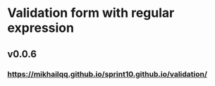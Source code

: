 # Validation form with regular expression
## v0.0.6
### https://mikhailqq.github.io/sprint10.github.io/validation/
